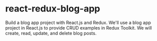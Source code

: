 # react-redux-blog-app
Build a blog app project with React.js and Redux. We'll use a blog app project in React.js to provide CRUD examples in Redux Toolkit. We will create, read, update, and delete blog posts.

